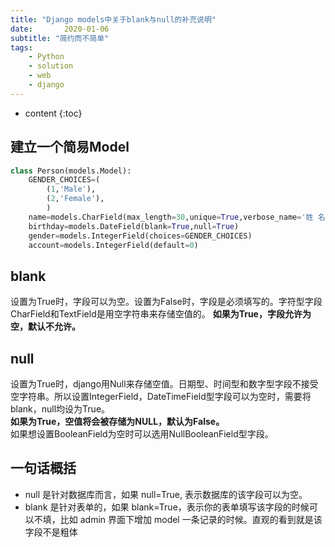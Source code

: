 ```yaml
---
title: "Django models中关于blank与null的补充说明"
date:       2020-01-06
subtitle: "简约而不简单"
tags:
	- Python
	- solution
	- web
	- django
---
```




* content
{:toc}





## 建立一个简易Model
```python
class Person(models.Model):
    GENDER_CHOICES=(
        (1,'Male'),
        (2,'Female'),
        )
    name=models.CharField(max_length=30,unique=True,verbose_name='姓 名')   
    birthday=models.DateField(blank=True,null=True)
    gender=models.IntegerField(choices=GENDER_CHOICES)
    account=models.IntegerField(default=0)　　
```
## blank
设置为True时，字段可以为空。设置为False时，字段是必须填写的。字符型字段CharField和TextField是用空字符串来存储空值的。
**如果为True，字段允许为空，默认不允许。**
## null
设置为True时，django用Null来存储空值。日期型、时间型和数字型字段不接受空字符串。所以设置IntegerField，DateTimeField型字段可以为空时，需要将blank，null均设为True。  
**如果为True，空值将会被存储为NULL，默认为False。**  
如果想设置BooleanField为空时可以选用NullBooleanField型字段。
## 一句话概括
- null 是针对数据库而言，如果 null=True, 表示数据库的该字段可以为空。
- blank 是针对表单的，如果 blank=True，表示你的表单填写该字段的时候可以不填，比如 admin 界面下增加 model 一条记录的时候。直观的看到就是该字段不是粗体
